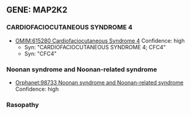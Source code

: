 
## GENE: MAP2K2

### CARDIOFACIOCUTANEOUS SYNDROME 4
 * [OMIM:615280 Cardiofaciocutaneous Syndrome 4](http://beta.monarchinitiative.org/disease/OMIM:615280) Confidence: high
    * Syn: "CARDIOFACIOCUTANEOUS SYNDROME 4; CFC4"
    * Syn: "CFC4"

### Noonan syndrome and Noonan-related syndrome
 * [Orphanet:98733 Noonan syndrome and Noonan-related syndrome](http://beta.monarchinitiative.org/disease/Orphanet:98733) Confidence: high

### Rasopathy
